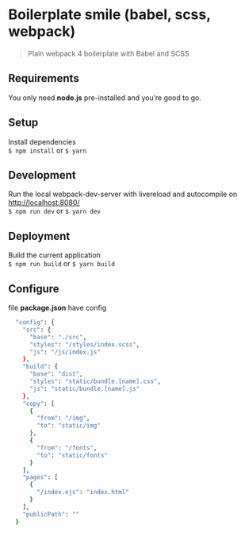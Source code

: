 Boilerplate smile (babel, scss, webpack)
===========

> Plain webpack 4 boilerplate with Babel and SCSS

## Requirements
You only need <b>node.js</b> pre-installed and you’re good to go.

## Setup
Install dependencies<br>
`$ npm install` or `$ yarn`

## Development
Run the local webpack-dev-server with livereload and autocompile on [http://localhost:8080/](http://localhost:8080/)<br>
`$ npm run dev` or `$ yarn dev`

## Deployment
Build the current application<br>
`$ npm run build` or `$ yarn build`

## Configure
file <b>package.json</b> have config
```sh
  "config": {
    "src": {
      "base": "./src",
      "styles": "/styles/index.scss",
      "js": "/js/index.js"
    },
    "build": {
      "base": "dist",
      "styles": "static/bundle.[name].css",
      "js": "static/bundle.[name].js"
    },
    "copy": [
      {
        "from": "/img",
        "to": "static/img"
      },
      {
        "from": "/fonts",
        "to": "static/fonts"
      }
    ],
    "pages": [
      {
        "/index.ejs": "index.html"
      }
    ],
    "publicPath": ""
  }
```
